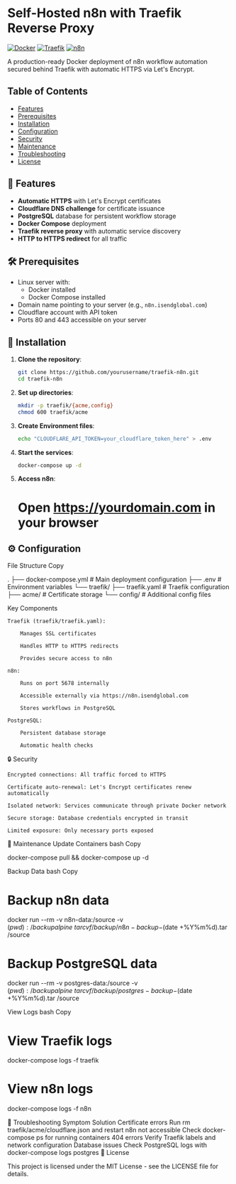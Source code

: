 # Self-Hosted n8n with Traefik Reverse Proxy

[![Docker](https://img.shields.io/badge/Docker-✓-blue)](https://www.docker.com)
[![Traefik](https://img.shields.io/badge/Traefik-v3.1.5-blue)](https://traefik.io)
[![n8n](https://img.shields.io/badge/n8n-✓-blue)](https://n8n.io)

A production-ready Docker deployment of n8n workflow automation secured behind Traefik with automatic HTTPS via Let's Encrypt.

## Table of Contents
- [Features](#-features)
- [Prerequisites](#-prerequisites)
- [Installation](#-installation)
- [Configuration](#-configuration)
- [Security](#-security)
- [Maintenance](#-maintenance)
- [Troubleshooting](#-troubleshooting)
- [License](#-license)

## 🌟 Features
- **Automatic HTTPS** with Let's Encrypt certificates
- **Cloudflare DNS challenge** for certificate issuance
- **PostgreSQL** database for persistent workflow storage
- **Docker Compose** deployment
- **Traefik reverse proxy** with automatic service discovery
- **HTTP to HTTPS redirect** for all traffic

## 🛠 Prerequisites
- Linux server with:
  - Docker installed
  - Docker Compose installed
- Domain name pointing to your server (e.g., `n8n.isendglobal.com`)
- Cloudflare account with API token
- Ports 80 and 443 accessible on your server

## 🚀 Installation

1. **Clone the repository**:
   ```bash
   git clone https://github.com/yourusername/traefik-n8n.git
   cd traefik-n8n

2. **Set up directories**:
   ```bash
   mkdir -p traefik/{acme,config}
   chmod 600 traefik/acme
   
3. **Create Environment files**:
   ```bash
   echo "CLOUDFLARE_API_TOKEN=your_cloudflare_token_here" > .env
   
4. **Start the services**:
   ```bash
   docker-compose up -d
   
5. **Access n8n**:
   # Open https://yourdomain.com in your browser


## ⚙️ Configuration
File Structure
Copy

.
├── docker-compose.yml        # Main deployment configuration
├── .env                     # Environment variables
└── traefik/
    ├── traefik.yaml         # Traefik configuration
    ├── acme/                # Certificate storage
    └── config/              # Additional config files

Key Components

    Traefik (traefik/traefik.yaml):

        Manages SSL certificates

        Handles HTTP to HTTPS redirects

        Provides secure access to n8n

    n8n:

        Runs on port 5678 internally

        Accessible externally via https://n8n.isendglobal.com

        Stores workflows in PostgreSQL

    PostgreSQL:

        Persistent database storage

        Automatic health checks

🔒 Security

    Encrypted connections: All traffic forced to HTTPS

    Certificate auto-renewal: Let's Encrypt certificates renew automatically

    Isolated network: Services communicate through private Docker network

    Secure storage: Database credentials encrypted in transit

    Limited exposure: Only necessary ports exposed

🔄 Maintenance
Update Containers
bash
Copy

docker-compose pull && docker-compose up -d

Backup Data
bash
Copy

# Backup n8n data
docker run --rm -v n8n-data:/source -v $(pwd):/backup alpine \
  tar cvf /backup/n8n-backup-$(date +%Y%m%d).tar /source

# Backup PostgreSQL data
docker run --rm -v postgres-data:/source -v $(pwd):/backup alpine \
  tar cvf /backup/postgres-backup-$(date +%Y%m%d).tar /source

View Logs
bash
Copy

# View Traefik logs
docker-compose logs -f traefik

# View n8n logs
docker-compose logs -f n8n

🚨 Troubleshooting
Symptom	Solution
Certificate errors	Run rm traefik/acme/cloudflare.json and restart
n8n not accessible	Check docker-compose ps for running containers
404 errors	Verify Traefik labels and network configuration
Database issues	Check PostgreSQL logs with docker-compose logs postgres
📜 License

This project is licensed under the MIT License - see the LICENSE file for details.

